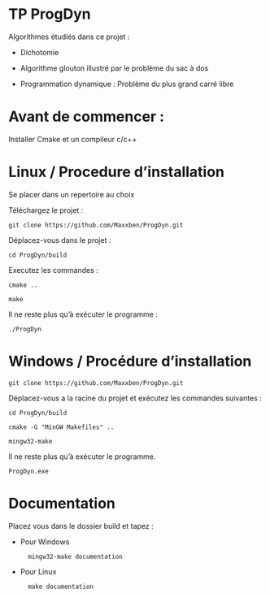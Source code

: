 # TP ProgDyn
Algorithmes étudiés dans ce projet :

- Dichotomie

- Algorithme glouton illustré par le problème du sac à dos

- Programmation dynamique : Problème du plus grand carré libre

# Avant de commencer :

Installer Cmake et un compileur c/c++

# Linux / Procedure d’installation

Se placer dans un repertoire au choix

Téléchargez le projet :

    git clone https://github.com/Maxxben/ProgDyn.git

Déplacez-vous dans le projet :

    cd ProgDyn/build

Executez les commandes :

    cmake ..
    
    make

Il ne reste plus qu’à exécuter le programme :

    ./ProgDyn

# Windows / Procédure d’installation

    git clone https://github.com/Maxxben/ProgDyn.git

Déplacez-vous a la racine du projet et exécutez les commandes suivantes :

    cd ProgDyn/build
  
    cmake -G "MinGW Makefiles" ..
  
    mingw32-make

Il ne reste plus qu’à exécuter le programme.

    ProgDyn.exe

# Documentation

Placez vous dans le dossier build et tapez :

- Pour Windows

        mingw32-make documentation

- Pour Linux

        make documentation
